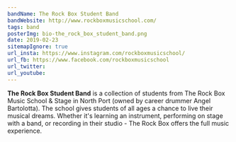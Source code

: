 ```yaml
---
bandName: The Rock Box Student Band
bandWebsite: http://www.rockboxmusicschool.com/
tags: band
posterImg: bio-the_rock_box_student_band.png
date: 2019-02-23
sitemapIgnore: true
url_insta: https://www.instagram.com/rockboxmusicschool/
url_fb: https://www.facebook.com/rockboxmusicschool
url_twitter:
url_youtube: 
---
```

**The Rock Box Student Band** is a collection of students from The Rock Box Music 
School & Stage in North Port (owned by career drummer Angel Bartolotta). The 
school gives students of all ages a chance to live their musical dreams. 
Whether it's learning an instrument, performing on stage with a band, or 
recording in their studio - The Rock Box offers the full music experience.